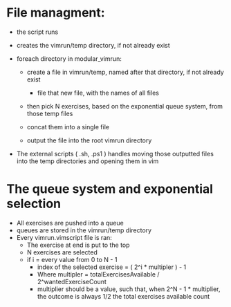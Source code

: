 # File managment:
* the script runs
* creates the vimrun/temp directory, if not already exist
* foreach directory in modular_vimrun:
    * create a file in vimrun/temp, named after that directory, if not already exist
        * file that new file, with the names of all files

    * then pick N exercises, based on the exponential queue system, from those temp files

    * concat them into a single file

    * output the file into the root vimrun directory

* The external scripts ( .sh, .ps1 ) handles moving those outputted files into the temp directories and opening them in vim

# The queue system and exponential selection
* All exercises are pushed into a queue
* queues are stored in the vimrun/temp directory
* Every vimrun.vimscript file is ran:
    * The exercise at end is put to the top
    * N exercises are selected
    * if i = every value from 0 to N - 1
        * index of the selected exercise = ( 2^i * multipler ) - 1
        * Where multipler = totalExercisesAvailable / 2^wantedExerciseCount
        * multiplier should be a value, such that, when 2^N - 1 * multiplier, the outcome is always 1/2 the total exercises available count
